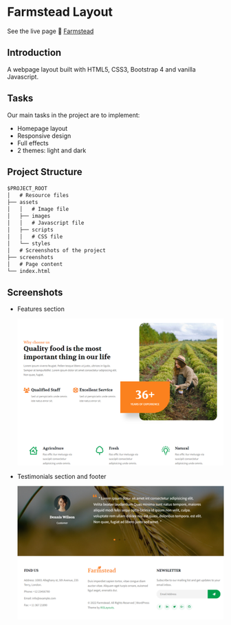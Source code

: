 # Farmstead Layout

See the live page 🌳 [Farmstead](https://scoobytux-farmstead.vercel.app)

## Introduction

A webpage layout built with HTML5, CSS3, Bootstrap 4 and vanilla Javascript.

## Tasks

Our main tasks in the project are to implement:

- Homepage layout
- Responsive design
- Full effects
- 2 themes: light and dark

## Project Structure

```
$PROJECT_ROOT
│   # Resource files
├── assets
│   │   # Image file
│   ├── images
│   │   # Javascript file
│   ├── scripts
│   │   # CSS file
│   └── styles
│   # Screenshots of the project
├── screenshots
│   # Page content
└── index.html
```

## Screenshots

<!-- - Header and carousel section
![header and carousel section]() -->

- Features section

  ![features section](screenshots/features-section.png)

- Testimonials section and footer

  ![testimonials section and footer](screenshots/testimonials-section-and-footer.png)
